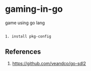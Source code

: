 # gaming-in-go
game using go lang 

##
```
1. install pkg-config
```
## References
1. https://github.com/veandco/go-sdl2